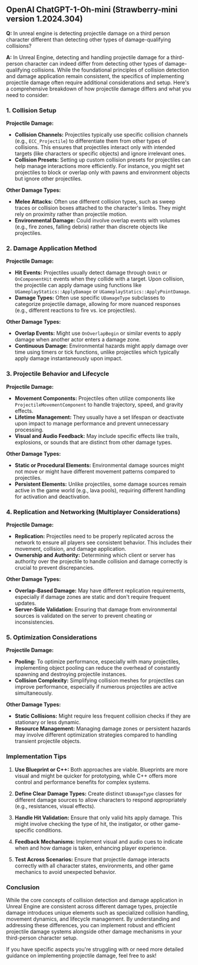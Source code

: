 ## OpenAI ChatGPT-1-Oh-mini (Strawberry-mini version 1.2024.304)

**Q:** In unreal engine is detecting projectile damage on a third person character different than detecting other types of damage-qualifying collisions?

**A:** In Unreal Engine, detecting and handling projectile damage for a third-person character can indeed differ from detecting other types of damage-qualifying collisions. While the foundational principles of collision detection and damage application remain consistent, the specifics of implementing projectile damage often require additional considerations and setup. Here's a comprehensive breakdown of how projectile damage differs and what you need to consider:

### **1. Collision Setup**

**Projectile Damage:**
- **Collision Channels:** Projectiles typically use specific collision channels (e.g., `ECC_Projectile`) to differentiate them from other types of collisions. This ensures that projectiles interact only with intended targets (like characters or specific objects) and ignore irrelevant ones.
- **Collision Presets:** Setting up custom collision presets for projectiles can help manage interactions more efficiently. For instance, you might set projectiles to block or overlap only with pawns and environment objects but ignore other projectiles.

**Other Damage Types:**
- **Melee Attacks:** Often use different collision types, such as sweep traces or collision boxes attached to the character's limbs. They might rely on proximity rather than projectile motion.
- **Environmental Damage:** Could involve overlap events with volumes (e.g., fire zones, falling debris) rather than discrete objects like projectiles.

### **2. Damage Application Method**

**Projectile Damage:**
- **Hit Events:** Projectiles usually detect damage through `OnHit` or `OnComponentHit` events when they collide with a target. Upon collision, the projectile can apply damage using functions like `UGameplayStatics::ApplyDamage` or `UGameplayStatics::ApplyPointDamage`.
- **Damage Types:** Often use specific `UDamageType` subclasses to categorize projectile damage, allowing for more nuanced responses (e.g., different reactions to fire vs. ice projectiles).

**Other Damage Types:**
- **Overlap Events:** Might use `OnOverlapBegin` or similar events to apply damage when another actor enters a damage zone.
- **Continuous Damage:** Environmental hazards might apply damage over time using timers or tick functions, unlike projectiles which typically apply damage instantaneously upon impact.

### **3. Projectile Behavior and Lifecycle**

**Projectile Damage:**
- **Movement Components:** Projectiles often utilize components like `ProjectileMovementComponent` to handle trajectory, speed, and gravity effects.
- **Lifetime Management:** They usually have a set lifespan or deactivate upon impact to manage performance and prevent unnecessary processing.
- **Visual and Audio Feedback:** May include specific effects like trails, explosions, or sounds that are distinct from other damage types.

**Other Damage Types:**
- **Static or Procedural Elements:** Environmental damage sources might not move or might have different movement patterns compared to projectiles.
- **Persistent Elements:** Unlike projectiles, some damage sources remain active in the game world (e.g., lava pools), requiring different handling for activation and deactivation.

### **4. Replication and Networking (Multiplayer Considerations)**

**Projectile Damage:**
- **Replication:** Projectiles need to be properly replicated across the network to ensure all players see consistent behavior. This includes their movement, collision, and damage application.
- **Ownership and Authority:** Determining which client or server has authority over the projectile to handle collision and damage correctly is crucial to prevent discrepancies.

**Other Damage Types:**
- **Overlap-Based Damage:** May have different replication requirements, especially if damage zones are static and don't require frequent updates.
- **Server-Side Validation:** Ensuring that damage from environmental sources is validated on the server to prevent cheating or inconsistencies.

### **5. Optimization Considerations**

**Projectile Damage:**
- **Pooling:** To optimize performance, especially with many projectiles, implementing object pooling can reduce the overhead of constantly spawning and destroying projectile instances.
- **Collision Complexity:** Simplifying collision meshes for projectiles can improve performance, especially if numerous projectiles are active simultaneously.

**Other Damage Types:**
- **Static Collisions:** Might require less frequent collision checks if they are stationary or less dynamic.
- **Resource Management:** Managing damage zones or persistent hazards may involve different optimization strategies compared to handling transient projectile objects.

### Implementation Tips

1. **Use Blueprint or C++:** Both approaches are viable. Blueprints are more visual and might be quicker for prototyping, while C++ offers more control and performance benefits for complex systems.

2. **Define Clear Damage Types:** Create distinct `UDamageType` classes for different damage sources to allow characters to respond appropriately (e.g., resistances, visual effects).

3. **Handle Hit Validation:** Ensure that only valid hits apply damage. This might involve checking the type of hit, the instigator, or other game-specific conditions.

4. **Feedback Mechanisms:** Implement visual and audio cues to indicate when and how damage is taken, enhancing player experience.

5. **Test Across Scenarios:** Ensure that projectile damage interacts correctly with all character states, environments, and other game mechanics to avoid unexpected behavior.

### **Conclusion**

While the core concepts of collision detection and damage application in Unreal Engine are consistent across different damage types, projectile damage introduces unique elements such as specialized collision handling, movement dynamics, and lifecycle management. By understanding and addressing these differences, you can implement robust and efficient projectile damage systems alongside other damage mechanisms in your third-person character setup.

If you have specific aspects you're struggling with or need more detailed guidance on implementing projectile damage, feel free to ask!
